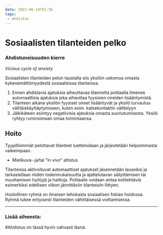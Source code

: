 ```yaml
---
date: 2022-06-14T01:56
tags:
 - ahdistus
---
```


# Sosiaalisten tilanteiden pelko

### Ahdistuneisuuden kierre
_Vicious cycle of anxiety_

Sosiaalisten tilanteiden pelon taustalla siis yksilön uskomus omasta kykenemättömyydestä sosiaalisissa tilanteissa.

1. Ennen ahdistavia ajatuksia aiheuttavaa tilannetta potilaalla ilmenee automaattisia ajatuksia joka aiheuttaa fyysisien oireiden lisääntymistä.
2. Tilanteen aikana yksilön fyysiset oireet lisääntyvät ja yksilö turvautuu välttäiskäyttäytymiseen, kuten esim. katsekontaktin välttelyyn
3. Jälkikäteen esiintyy negatiivisia ajatuksia omasta suoriutumisesta. Yksilö ryhtyy ruminoimaan omaa toimintaansa.

## Hoito
Tyypillisimmät pelottavat tilanteet luetteloidaan ja järjestetään helpoimmasta vaikeimpaan.
- Mielikuva- ja/tai "in vivo" altistus

Tilanteissa aktivoituvat automaattiset ajatukset jäsennetään lauseiksi ja tarkastellaan niiden todenmukaisuutta ja ajattelutavan säilyttämisen tai muuttamisen hyötyjä ja haittoja. Potilaalle voidaan antaa kotitehtäviä esimerkiksi edellisen viikon jännittäviin tilanteisiin liittyen. 

Hoidollinen ryhmä on ilmeisen tehokasta sosiaalisen fobian hoidossa. Ryhmä tukee erityisesti tilanteiden vähittäisessä voittamisessa.

---
### Lisää aiheesta:
#Ahdistus on tässä hyvin vahvasti läsnä.
